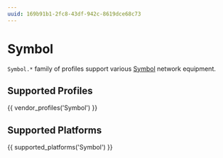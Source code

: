 ```yaml
---
uuid: 169b91b1-2fc8-43df-942c-8619dce68c73
---
```

# Symbol

`Symbol.*` family of profiles support various [Symbol](http://www.symbol.com)
network equipment.

## Supported Profiles

{{ vendor_profiles('Symbol') }}

## Supported Platforms

{{ supported_platforms('Symbol') }}
